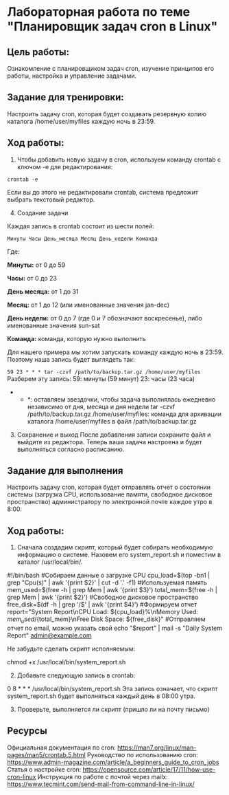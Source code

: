 # Лабораторная работа по теме "Планировщик задач cron в Linux"
## Цель работы:
Ознакомление с планировщиком задач cron, изучение принципов его работы, настройка и управление задачами.

## Задание для тренировки:
Настроить задачу cron, которая будет создавать резервную копию каталога /home/user/myfiles каждую ночь в 23:59.

## Ход работы:
1. Чтобы добавить новую задачу в cron, используем команду crontab с ключом -e для редактирования:

```crontab -e```

Если вы до этого не редактировали crontab, система предложит выбрать текстовый редактор.

4. Создание задачи

Каждая запись в crontab состоит из шести полей:

```Минуты Часы День_месяца Месяц День_недели Команда```

Где:

**Минуты:** от 0 до 59

**Часы:** от 0 до 23

**День месяца:** от 1 до 31

**Месяц:** от 1 до 12 (или именованные значения jan-dec)

**День недели:** от 0 до 7 (где 0 и 7 обозначают воскресенье), либо именованные значения sun-sat

**Команда:** команда, которую нужно выполнить

Для нашего примера мы хотим запускать команду каждую ночь в 23:59. Поэтому наша запись будет выглядеть так:

```59 23 * * * tar -czvf /path/to/backup.tar.gz /home/user/myfiles```
Разберем эту запись:
59: минуты (59 минут)
23: часы (23 часа)
* * *: оставляем звездочки, чтобы задача выполнялась ежедневно независимо от дня, месяца и дня недели
tar -czvf /path/to/backup.tar.gz /home/user/myfiles: команда для архивации каталога /home/user/myfiles в файл /path/to/backup.tar.gz

3. Сохранение и выход
После добавления записи сохраните файл и выйдите из редактора. Теперь ваша задача настроена и будет выполняться согласно расписанию.

## Задание для выполнения
Настроить задачу cron, которая будет отправлять отчет о состоянии системы (загрузка CPU, использование памяти, свободное дисковое пространство) администратору по электронной почте каждое утро в 8:00.

## Ход работы:
1. Сначала создадим скрипт, который будет собирать необходимую информацию о системе. Назовем его system_report.sh и поместим в каталог /usr/local/bin/.

#!/bin/bash
#Собираем данные о загрузке CPU
cpu_load=$(top -bn1 | grep "Cpu(s)" | awk '{print $2}' | cut -d '.' -f1)
#Используемая память
mem_used=$(free -h | grep Mem | awk '{print $3}')
total_mem=$(free -h | grep Mem | awk '{print $2}')
#Свободное дисковое пространство
free_disk=$(df -h | grep '/$' | awk '{print $4}')
#Формируем отчет
report="System Report\nCPU Load: ${cpu_load}%\nMemory Used: ${mem_used}/${total_mem}\nFree Disk Space: ${free_disk}"
#Отправляем отчет по email, можно указать свой
echo "$report" | mail -s "Daily System Report" admin@example.com

Не забудьте сделать скрипт исполняемым:

chmod +x /usr/local/bin/system_report.sh

2. Добавьте следующую запись в crontab:

0 8 * * * /usr/local/bin/system_report.sh
Эта запись означает, что скрипт system_report.sh будет выполняться каждый день в 08:00 утра.

3. Проверьте, выполняется ли скрипт (пришло ли на почту письмо)

## Ресурсы
Официальная документация по cron: https://man7.org/linux/man-pages/man5/crontab.5.html
Руководство по использованию cron: https://www.admin-magazine.com/article/a_beginners_guide_to_cron_jobs
Статья о настройке cron: https://opensource.com/article/17/11/how-use-cron-linux
Инструкция по работе с почтой через mailx: https://www.tecmint.com/send-mail-from-command-line-in-linux/
